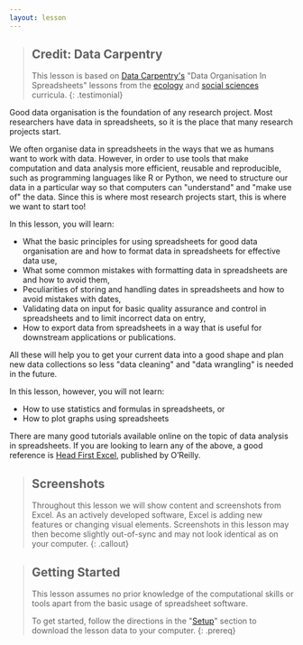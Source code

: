 ```yaml
---
layout: lesson
---
```

> ## Credit: Data Carpentry
> This lesson is based on [Data Carpentry's](https://datacarpentry.org.) "Data Organisation In Spreadsheets" lessons from the [ecology](https://datacarpentry.org/lessons/#ecology-workshop) and [social
> sciences](https://datacarpentry.org/lessons/#social-science-curriculum) curricula.
{: .testimonial}

Good data organisation is the foundation of any research project. Most
researchers have data in spreadsheets, so it is the place that many research
projects start.

We often organise data in spreadsheets in the ways that we as humans want to work with data. However, in order
to use tools that make computation and data analysis more efficient, reusable and reproducible, such as programming
languages like R or Python, we need to structure our data in a particular way so that computers can "understand" and
"make use of" the data. Since this is where most research projects start,
this is where we want to start too!

In this lesson, you will learn:

- What the basic principles for using spreadsheets for good data organisation are and how to format
data in spreadsheets for effective data use,
- What some common mistakes with formatting data in spreadsheets are and how to avoid them,
- Peculiarities of storing and handling dates in spreadsheets and how to avoid mistakes with dates,
- Validating data on input for basic quality assurance and control in spreadsheets and to limit incorrect data on entry,
- How to export data from spreadsheets in a way that is useful for downstream applications or publications.

All these will help you to get your current data into a good shape and plan new data
collections so less "data cleaning" and "data wrangling" is needed in the future.

In this lesson, however, you will not learn:

- How to use statistics and formulas in spreadsheets, or
- How to plot graphs using spreadsheets

There are many good tutorials available online on the topic of data analysis in spreadsheets. If you are looking to learn any of the above, a good reference is [Head First Excel](https://www.amazon.com/Head-First-Excel-learners-spreadsheets/dp/0596807694/ref=sr_1_1?ie=UTF8&qid=1491594584&sr=8-1&keywords=head+first+excel), published by O’Reilly.

> ## Screenshots
> Throughout this lesson we will show content and screenshots from Excel. As an actively 
> developed software, Excel is adding new features or changing visual elements. Screenshots in this lesson may 
> then become slightly out-of-sync and may not look identical as on your computer.
{: .callout}

> ## Getting Started
> This lesson assumes no prior knowledge of the computational skills or tools apart from the basic
> usage of spreadsheet software.
>
> To get started, follow the directions in the "[Setup](./setup.html)" section to
> download the lesson data to your computer.
{: .prereq}
